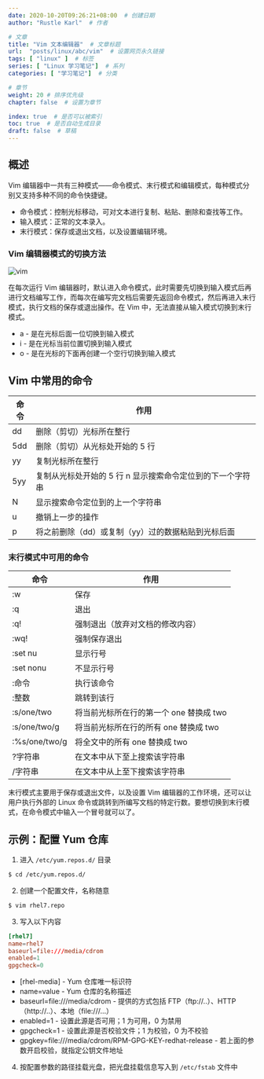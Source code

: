 ```yaml
---
date: 2020-10-20T09:26:21+08:00  # 创建日期
author: "Rustle Karl"  # 作者

# 文章
title: "Vim 文本编辑器"  # 文章标题
url:  "posts/linux/abc/vim"  # 设置网页永久链接
tags: [ "linux" ]  # 标签
series: [ "Linux 学习笔记"]  # 系列
categories: [ "学习笔记"]  # 分类

# 章节
weight: 20 # 排序优先级
chapter: false  # 设置为章节

index: true  # 是否可以被索引
toc: true  # 是否自动生成目录
draft: false  # 草稿
---
```


## 概述

Vim 编辑器中一共有三种模式——命令模式、末行模式和编辑模式，每种模式分别又支持多种不同的命令快捷键。

- 命令模式：控制光标移动，可对文本进行复制、粘贴、删除和查找等工作。
- 输入模式：正常的文本录入。
- 末行模式：保存或退出文档，以及设置编辑环境。

### Vim 编辑器模式的切换方法

![vim](../插图/vim-modes.png)

在每次运行 Vim 编辑器时，默认进入命令模式，此时需要先切换到输入模式后再进行文档编写工作，而每次在编写完文档后需要先返回命令模式，然后再进入末行模式，执行文档的保存或退出操作。在 Vim 中，无法直接从输入模式切换到末行模式。

- a - 是在光标后面一位切换到输入模式
- i - 是在光标当前位置切换到输入模式
- o - 是在光标的下面再创建一个空行切换到输入模式

## Vim 中常用的命令

| 命令 | 作用 |
| --------- | --------- |
| dd | 删除（剪切）光标所在整行 |
| 5dd | 删除（剪切）从光标处开始的 5 行 |
| yy | 复制光标所在整行 |
| 5yy | 复制从光标处开始的 5 行 n 显示搜索命令定位到的下一个字符串 |
| N | 显示搜索命令定位到的上一个字符串 |
| u | 撤销上一步的操作 |
| p | 将之前删除（dd）或复制（yy）过的数据粘贴到光标后面 |

### 末行模式中可用的命令

| 命令 | 作用 |
| --------- | --------- |
| :w | 保存 |
| :q | 退出 |
| :q! | 强制退出（放弃对文档的修改内容） |
| :wq! | 强制保存退出 |
| :set nu | 显示行号 |
| :set nonu | 不显示行号 |
| :命令 | 执行该命令 |
| :整数 | 跳转到该行 |
| :s/one/two | 将当前光标所在行的第一个 one 替换成 two |
| :s/one/two/g | 将当前光标所在行的所有 one 替换成 two |
| :%s/one/two/g | 将全文中的所有 one 替换成 two |
| ?字符串 | 在文本中从下至上搜索该字符串 |
| /字符串 | 在文本中从上至下搜索该字符串 |

末行模式主要用于保存或退出文件，以及设置 Vim 编辑器的工作环境，还可以让用户执行外部的 Linux 命令或跳转到所编写文档的特定行数。要想切换到末行模式，在命令模式中输入一个冒号就可以了。

## 示例：配置 Yum 仓库

1. 进入 `/etc/yum.repos.d/` 目录

```bash
$ cd /etc/yum.repos.d/
```

2. 创建一个配置文件，名称随意

```bash
$ vim rhel7.repo
```

3. 写入以下内容

```conf
[rhel7]
name=rhel7
baseurl=file:///media/cdrom
enabled=1
gpgcheck=0
```

- [rhel-media] - Yum 仓库唯一标识符
- name=value - Yum 仓库的名称描述
- baseurl=file:///media/cdrom - 提供的方式包括 FTP（ftp://..）、HTTP（http://..）、本地（file:///...）
- enabled=1 - 设置此源是否可用；1 为可用，0 为禁用
- gpgcheck=1 - 设置此源是否校验文件；1 为校验，0 为不校验
- gpgkey=file:///media/cdrom/RPM-GPG-KEY-redhat-release - 若上面的参数开启校验，就指定公钥文件地址

4. 按配置参数的路径挂载光盘，把光盘挂载信息写入到 `/etc/fstab` 文件中
